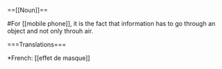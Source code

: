 ==[[Noun]]==

#For [[mobile phone]], it is the fact that information has to go through an object and not only throuh air.

===Translations===

*French: [[effet de masque]]